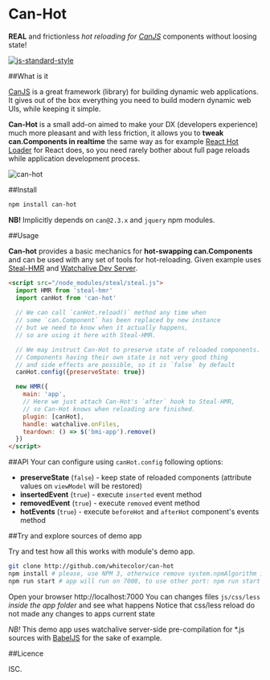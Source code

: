 # Can-Hot

**REAL** and frictionless *hot reloading for [CanJS](https://github.com/canjs/canjs)* components without loosing state!

[![js-standard-style](https://img.shields.io/badge/code%20style-standard-brightgreen.svg)](http://standardjs.com/)

##What is it

[CanJS](https://github.com/canjs/canjs) is a great framework (library) for building dynamic web applications. 
It gives out of the box everything you need to build modern dynamic web UIs, while keeping it simple.

**Can-Hot** is a small add-on aimed to make your DX (developers experience) much more pleasant and with less friction,
it allows you to **tweak can.Components in realtime** the same way as for example [React Hot Loader](http://gaearon.github.io/react-hot-loader/)
for React does, so you need rarely bother about full page reloads while application development process.

![can-hot](https://cloud.githubusercontent.com/assets/736697/12709893/5b1727e8-c8d2-11e5-8f69-faf73ede4559.gif)

##Install

```bash
npm install can-hot
```
**NB!** Implicitly depends on `can@2.3.x` and `jquery` npm modules.

##Usage

**Can-hot** provides a basic mechanics for **hot-swapping can.Components** and can be used with any set of tools 
for hot-reloading. Given example uses [Steal-HMR](https://github.com/whitecolor/steal-hmr) 
and [Watchalive Dev Server](https://github.com/whitecolor/watchalive). 

```html
<script src="/node_modules/steal/steal.js">    
  import HMR from 'steal-hmr'
  import canHot from 'can-hot'
   
  // We can call `canHot.reload()` method any time when 
  // some `can.Component` has been replaced by new instance
  // but we need to know when it actually happens, 
  // so are using it here with Steal-HMR.    

  // We may instruct Can-Hot to preserve state of reloaded components.
  // Components having their own state is not very good thing
  // and side effects are possible, so it is `false` by default
  canHot.config({preserveState: true})

  new HMR({                    
    main: 'app',                
    // Here we just attach Can-Hot's `after` hook to Steal-HMR,
    // so Can-Hot knows when reloading are finished.
    plugin: [canHot],       
    handle: watchalive.onFiles,   
    teardown: () => $('bmi-app').remove()
  })
</script> 
```

##API
Your can configure using `canHot.config` following options:   
- **preserveState** (`false`) - keep state of reloaded components (attribute values on `viewModel`
will be restored) 
- **insertedEvent** (`true`) - execute `inserted` event method
- **removedEvent** (`true`) - execute `removed` event method
- **hotEvents** (`true`) - execute `beforeHot` and `afterHot` component's events method

##Try and explore sources of demo app

Try and test how all this works with module's demo app.
```bash
git clone http://github.com/whitecolor/can-hot
npm install # please, use NPM 3, otherwice remove system.npmAlgorithm in package.json
npm run start # app will run on 7000, to use other port: npm run start -- --port your_port
```
Open your browser http://localhost:7000
You can changes files `js/css/less` *inside the app folder* and see what happens
Notice that css/less reload do not made any changes to apps current state

*NB!* This demo app uses watchalive server-side pre-compilation for *.js sources with 
[BabelJS](https://babeljs.io) for the sake of example.

##Licence

ISC.
